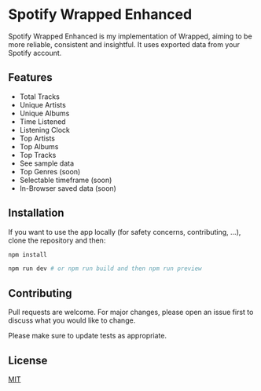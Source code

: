 # Spotify Wrapped Enhanced

Spotify Wrapped Enhanced is my implementation of Wrapped, aiming to be more reliable, consistent and insightful. It uses
exported data from your Spotify account.

## Features

- Total Tracks
- Unique Artists
- Unique Albums
- Time Listened
- Listening Clock
- Top Artists
- Top Albums
- Top Tracks
- See sample data
- Top Genres (soon)
- Selectable timeframe (soon)
- In-Browser saved data (soon)

## Installation

If you want to use the app locally (for safety concerns, contributing, ...), clone the repository and then:

```bash
npm install

npm run dev # or npm run build and then npm run preview
```

## Contributing

Pull requests are welcome. For major changes, please open an issue first
to discuss what you would like to change.

Please make sure to update tests as appropriate.

## License

[MIT](https://choosealicense.com/licenses/mit/)
